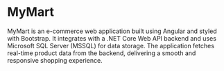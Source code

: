 # MyMart
MyMart is an e-commerce web application built using Angular and styled with Bootstrap. It integrates with a .NET Core Web API backend and uses Microsoft SQL Server (MSSQL) for data storage. The application fetches real-time product data from the backend, delivering a smooth and responsive shopping experience. 
